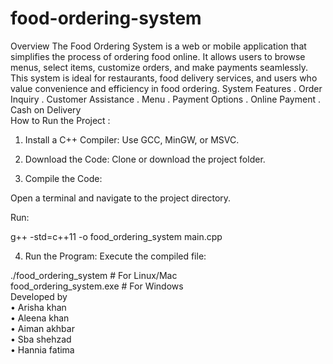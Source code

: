 # food-ordering-system
Overview
The Food Ordering System is a web or mobile application that simplifies the process of ordering food online. It allows users to browse menus, select items, customize orders, and make payments seamlessly. This system is ideal for restaurants, food delivery services, and users who value convenience and efficiency in food ordering.
System Features
 . Order Inquiry
. Customer Assistance
  . Menu
  . Payment Options
  . Online Payment
  . Cash on Delivery    
  How to Run the Project :

1. Install a C++ Compiler: Use GCC, MinGW, or MSVC.


2. Download the Code: Clone or download the project folder.


3. Compile the Code:

Open a terminal and navigate to the project directory.

Run:

g++ -std=c++11 -o food_ordering_system main.cpp



4. Run the Program:
Execute the compiled file:

./food_ordering_system  # For Linux/Mac  
food_ordering_system.exe  # For Windows          
Developed by  
•  Arisha khan                   
•  Aleena khan                        
• Aiman akhbar                    
• Sba shehzad                     
• Hannia fatima
